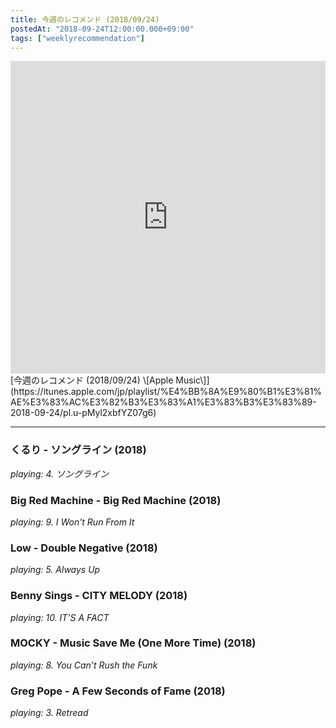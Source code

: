 ```yaml
---
title: 今週のレコメンド (2018/09/24)
postedAt: "2018-09-24T12:00:00.000+09:00"
tags: ["weeklyrecommendation"]
---
```


<iframe src="https://tools.applemusic.com/embed/v1/playlist/pl.u-pMyl2xbfYZ07g6?country=jp" height="500px" width="100%" frameborder="0"></iframe> [今週のレコメンド (2018/09/24) \[Apple Music\]](https://itunes.apple.com/jp/playlist/%E4%BB%8A%E9%80%B1%E3%81%AE%E3%83%AC%E3%82%B3%E3%83%A1%E3%83%B3%E3%83%89-2018-09-24/pl.u-pMyl2xbfYZ07g6) 

---

### くるり - ソングライン (2018)

_playing: 4\. ソングライン_

### Big Red Machine - Big Red Machine (2018)

_playing: 9\. I Won’t Run From It_

### Low - Double Negative (2018)

_playing: 5\. Always Up_

### Benny Sings - CITY MELODY (2018)

_playing: 10\. IT’S A FACT_

### MOCKY - Music Save Me (One More Time) (2018)

_playing: 8\. You Can’t Rush the Funk_

### Greg Pope - A Few Seconds of Fame (2018)

_playing: 3\. Retread_